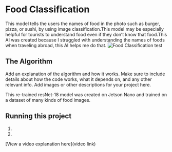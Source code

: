 # Food Classification

This model tells the users the names of food in the photo such as burger, pizza, or sushi, by using image classification.This model may be especially helpful for tourists to understand food even if they don’t know that food.This AI was created because I struggled with understanding the names of foods when traveling abroad, this AI helps me do that.
![Food Classification test](https://github.com/user-attachments/assets/d041eba7-24d9-4879-bca1-4a7b2bf5dac8)

## The Algorithm

Add an explanation of the algorithm and how it works. Make sure to include details about how the code works, what it depends on, and any other relevant info. Add images or other descriptions for your project here. 

This re-trained resNet-18 model was created on Jetson Nano and trained on a dataset of many kinds of food images.


## Running this project

1. 
2. 

[View a video explanation here](video link)

